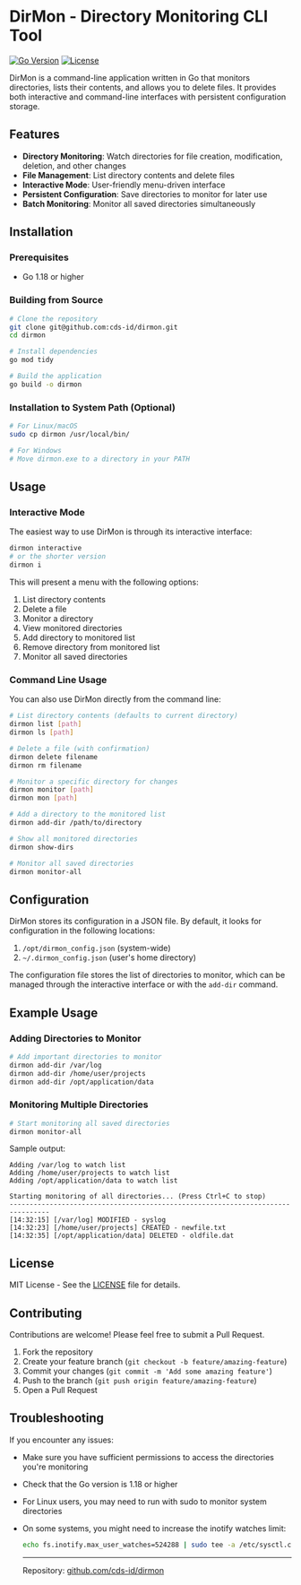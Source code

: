 # DirMon - Directory Monitoring CLI Tool

[![Go Version](https://img.shields.io/badge/Go-1.18+-00ADD8?style=flat&logo=go)](https://go.dev/)
[![License](https://img.shields.io/badge/license-MIT-blue.svg)](LICENSE)

DirMon is a command-line application written in Go that monitors directories, lists their contents, and allows you to delete files. It provides both interactive and command-line interfaces with persistent configuration storage.

## Features

- **Directory Monitoring**: Watch directories for file creation, modification, deletion, and other changes
- **File Management**: List directory contents and delete files
- **Interactive Mode**: User-friendly menu-driven interface
- **Persistent Configuration**: Save directories to monitor for later use
- **Batch Monitoring**: Monitor all saved directories simultaneously

## Installation

### Prerequisites

- Go 1.18 or higher

### Building from Source

```bash
# Clone the repository
git clone git@github.com:cds-id/dirmon.git
cd dirmon

# Install dependencies
go mod tidy

# Build the application
go build -o dirmon
```

### Installation to System Path (Optional)

```bash
# For Linux/macOS
sudo cp dirmon /usr/local/bin/

# For Windows
# Move dirmon.exe to a directory in your PATH
```

## Usage

### Interactive Mode

The easiest way to use DirMon is through its interactive interface:

```bash
dirmon interactive
# or the shorter version
dirmon i
```

This will present a menu with the following options:
1. List directory contents
2. Delete a file
3. Monitor a directory
4. View monitored directories
5. Add directory to monitored list
6. Remove directory from monitored list
7. Monitor all saved directories

### Command Line Usage

You can also use DirMon directly from the command line:

```bash
# List directory contents (defaults to current directory)
dirmon list [path]
dirmon ls [path]

# Delete a file (with confirmation)
dirmon delete filename
dirmon rm filename

# Monitor a specific directory for changes
dirmon monitor [path]
dirmon mon [path]

# Add a directory to the monitored list
dirmon add-dir /path/to/directory

# Show all monitored directories
dirmon show-dirs

# Monitor all saved directories
dirmon monitor-all
```

## Configuration

DirMon stores its configuration in a JSON file. By default, it looks for configuration in the following locations:

1. `/opt/dirmon_config.json` (system-wide)
2. `~/.dirmon_config.json` (user's home directory)

The configuration file stores the list of directories to monitor, which can be managed through the interactive interface or with the `add-dir` command.

## Example Usage

### Adding Directories to Monitor

```bash
# Add important directories to monitor
dirmon add-dir /var/log
dirmon add-dir /home/user/projects
dirmon add-dir /opt/application/data
```

### Monitoring Multiple Directories

```bash
# Start monitoring all saved directories
dirmon monitor-all
```

Sample output:
```
Adding /var/log to watch list
Adding /home/user/projects to watch list
Adding /opt/application/data to watch list

Starting monitoring of all directories... (Press Ctrl+C to stop)
--------------------------------------------------------------------------------
[14:32:15] [/var/log] MODIFIED - syslog
[14:32:23] [/home/user/projects] CREATED - newfile.txt
[14:32:35] [/opt/application/data] DELETED - oldfile.dat
```

## License

MIT License - See the [LICENSE](LICENSE) file for details.

## Contributing

Contributions are welcome! Please feel free to submit a Pull Request.

1. Fork the repository
2. Create your feature branch (`git checkout -b feature/amazing-feature`)
3. Commit your changes (`git commit -m 'Add some amazing feature'`)
4. Push to the branch (`git push origin feature/amazing-feature`)
5. Open a Pull Request

## Troubleshooting

If you encounter any issues:

- Make sure you have sufficient permissions to access the directories you're monitoring
- Check that the Go version is 1.18 or higher
- For Linux users, you may need to run with sudo to monitor system directories
- On some systems, you might need to increase the inotify watches limit:
  ```bash
  echo fs.inotify.max_user_watches=524288 | sudo tee -a /etc/sysctl.conf && sudo sysctl -p
  ```
  ---

  Repository: [github.com/cds-id/dirmon](https://github.com/cds-id/dirmon)
